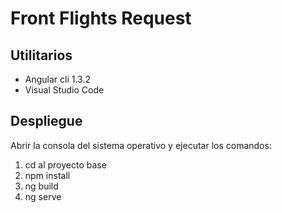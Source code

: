 # Front Flights Request

## Utilitarios
* Angular cli 1.3.2
* Visual Studio Code

## Despliegue
Abrir la consola del sistema operativo y ejecutar los comandos:

1. cd al proyecto base
2. npm install 
3. ng build
4. ng serve

